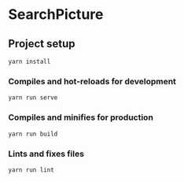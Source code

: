 # SearchPicture

## Project setup

``` shell
yarn install
```

### Compiles and hot-reloads for development

``` shell
yarn run serve
```

### Compiles and minifies for production

``` shell
yarn run build
```

### Lints and fixes files

``` shell
yarn run lint
```
